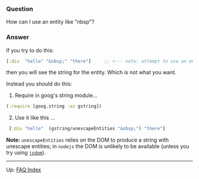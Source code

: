 ### Question

How can I use an entity like "nbsp"?

### Answer

If you try to do this:
```clj
[:div  "hello" "&nbsp;" "there"]     ;; <--- note: attempt to use an entity
```
then you will see the string for the entity. Which is not what you want. 

Instead you should do this:

  1. Require in goog's string module...

  ```clj
  (:require [goog.string :as gstring])
  ```

  2. Use it like this ... 

  ```clj
   [:div "hello"  (gstring/unescapeEntities "&nbsp;") "there"]
  ```

**Note:** `unescapeEntities` relies on the DOM to produce a string with unescape entities;
in `nodejs` the DOM is unlikely to be available (unless you try using
[`jsdom`](https://www.npmjs.com/package/jsdom-global)).

***

Up:  [FAQ Index](../README.md)&nbsp;&nbsp;&nbsp;&nbsp;&nbsp;&nbsp;
